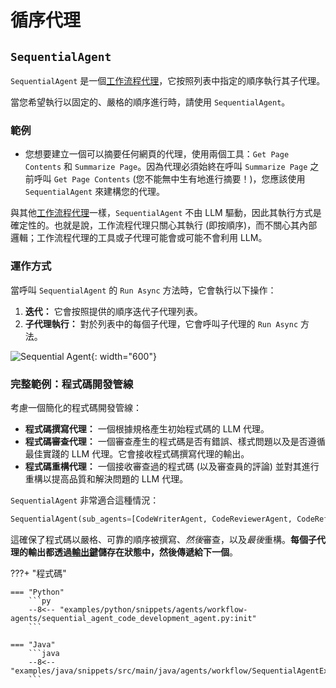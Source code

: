# 循序代理

## `SequentialAgent`

`SequentialAgent` 是一個[工作流程代理](index.md)，它按照列表中指定的順序執行其子代理。

當您希望執行以固定的、嚴格的順序進行時，請使用 `SequentialAgent`。

### 範例

* 您想要建立一個可以摘要任何網頁的代理，使用兩個工具：`Get Page Contents` 和 `Summarize Page`。因為代理必須始終在呼叫 `Summarize Page` 之前呼叫 `Get Page Contents` (您不能無中生有地進行摘要！)，您應該使用 `SequentialAgent` 來建構您的代理。

與其他[工作流程代理](index.md)一樣，`SequentialAgent` 不由 LLM 驅動，因此其執行方式是確定性的。也就是說，工作流程代理只關心其執行 (即按順序)，而不關心其內部邏輯；工作流程代理的工具或子代理可能會或可能不會利用 LLM。

### 運作方式

當呼叫 `SequentialAgent` 的 `Run Async` 方法時，它會執行以下操作：

1. **迭代：** 它會按照提供的順序迭代子代理列表。
2. **子代理執行：** 對於列表中的每個子代理，它會呼叫子代理的 `Run Async` 方法。

![Sequential Agent](../../assets/sequential-agent.png){: width="600"}

### 完整範例：程式碼開發管線

考慮一個簡化的程式碼開發管線：

* **程式碼撰寫代理：** 一個根據規格產生初始程式碼的 LLM 代理。
* **程式碼審查代理：** 一個審查產生的程式碼是否有錯誤、樣式問題以及是否遵循最佳實踐的 LLM 代理。它會接收程式碼撰寫代理的輸出。
* **程式碼重構代理：** 一個接收審查過的程式碼 (以及審查員的評論) 並對其進行重構以提高品質和解決問題的 LLM 代理。

`SequentialAgent` 非常適合這種情況：

```py
SequentialAgent(sub_agents=[CodeWriterAgent, CodeReviewerAgent, CodeRefactorerAgent])
```

這確保了程式碼以嚴格、可靠的順序被撰寫、*然後*審查，以及*最後*重構。**每個子代理的輸出都透過[輸出鍵](../llm-agents.md#structuring-data-input_schema-output_schema-output_key)儲存在狀態中，然後傳遞給下一個**。

???+ "程式碼"

    === "Python"
        ```py
        --8<-- "examples/python/snippets/agents/workflow-agents/sequential_agent_code_development_agent.py:init"
        ```

    === "Java"
        ```java
        --8<-- "examples/java/snippets/src/main/java/agents/workflow/SequentialAgentExample.java:init"
        ```
